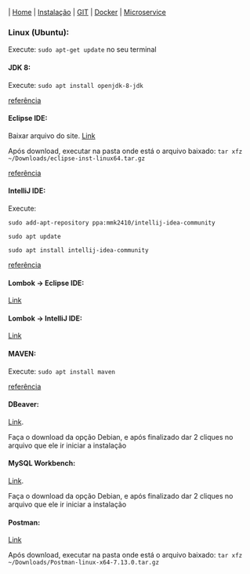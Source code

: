 | [Home](/handson_microservice) | [Instalação](/handson_microservice/instalacao) | [GIT](/handson_microservice/git) | [Docker](/handson_microservice/docker) | [Microservice](/handson_microservice/microservice)

### Linux (Ubuntu):

Execute: `sudo apt-get update` no seu terminal

#### JDK 8: 

Execute: `sudo apt install openjdk-8-jdk`

[referência](https://www.digitalocean.com/community/tutorials/how-to-install-java-with-apt-on-ubuntu-18-04)

#### Eclipse IDE: 

Baixar arquivo do site. [Link](https://www.eclipse.org/downloads/)

Após download, executar na pasta onde está o arquivo baixado: `tar xfz ~/Downloads/eclipse-inst-linux64.tar.gz`

[referência](https://websiteforstudents.com/how-to-install-eclipse-oxygen-ide-on-ubuntu-167-04-17-10-18-04/)

#### IntelliJ IDE:

Execute: 

`sudo add-apt-repository ppa:mmk2410/intellij-idea-community`

`sudo apt update`

`sudo apt install intellij-idea-community`

[referência](https://itsfoss.com/install-intellij-ubuntu-linux/)

#### Lombok -> Eclipse IDE:

[Link](https://projectlombok.org/setup/eclipse)

#### Lombok -> IntelliJ IDE:

[Link](https://projectlombok.org/setup/intellij)

#### MAVEN:

Execute: `sudo apt install maven`

[referência](https://linuxize.com/post/how-to-install-apache-maven-on-ubuntu-18-04/)

#### DBeaver:

[Link](https://dbeaver.io/download/).

Faça o download da opção Debian, e após finalizado dar 2 cliques no arquivo que ele ir iniciar a instalação

#### MySQL Workbench:

[Link](https://dev.mysql.com/downloads/workbench/).

Faça o download da opção Debian, e após finalizado dar 2 cliques no arquivo que ele ir iniciar a instalação

#### Postman:

[Link](https://www.postman.com/downloads/)

Após download, executar na pasta onde está o arquivo baixado: `tar xfz ~/Downloads/Postman-linux-x64-7.13.0.tar.gz`